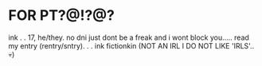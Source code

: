  # FOR PT?@!?@?

ink . . 17, he/they.
no dni just dont be a freak and i wont block you..... read my entry (rentry/sntry). . . ink fictionkin (NOT AN IRL I DO NOT LIKE 'IRLS'.. 💀)




